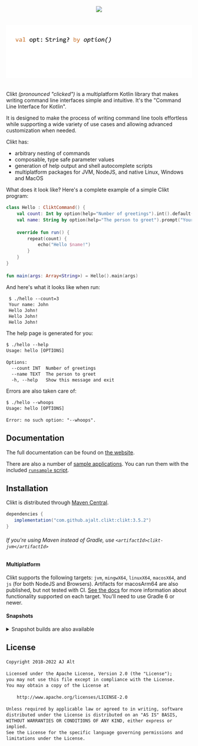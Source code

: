<h1 align="center">
    <img src="docs/img/wordmark.svg">
    <p><img src="docs/img/animation.png"></p>
</h1>

Clikt *(pronounced "clicked")* is a multiplatform Kotlin library that makes writing command line
interfaces simple and intuitive. It's the "Command Line Interface for Kotlin".

It is designed to make the process of writing command line tools effortless
while supporting a wide variety of use cases and allowing advanced
customization when needed.

Clikt has:

 * arbitrary nesting of commands
 * composable, type safe parameter values
 * generation of help output and shell autocomplete scripts
 * multiplatform packages for JVM, NodeJS, and native Linux, Windows and MacOS 

What does it look like? Here's a complete example of a simple Clikt program:

```kotlin
class Hello : CliktCommand() {
    val count: Int by option(help="Number of greetings").int().default(1)
    val name: String by option(help="The person to greet").prompt("Your name")

    override fun run() {
        repeat(count) {
            echo("Hello $name!")
        }
    }
}

fun main(args: Array<String>) = Hello().main(args)
```

And here's what it looks like when run:

```
 $ ./hello --count=3
 Your name: John
 Hello John!
 Hello John!
 Hello John!
```

The help page is generated for you:

```
$ ./hello --help
Usage: hello [OPTIONS]

Options:
  --count INT  Number of greetings
  --name TEXT  The person to greet
  -h, --help   Show this message and exit
```

Errors are also taken care of:

```
$ ./hello --whoops
Usage: hello [OPTIONS]

Error: no such option: "--whoops".
```

## Documentation

The full documentation can be found on [the website](https://ajalt.github.io/clikt).

There are also a number of [sample applications](samples/). You can run
them with the included [`runsample` script](runsample).

## Installation

Clikt is distributed through [Maven Central](https://search.maven.org/artifact/com.github.ajalt.clikt/clikt).

```groovy
dependencies {
   implementation("com.github.ajalt.clikt:clikt:3.5.2")
}
```


###### If you're using Maven instead of Gradle, use `<artifactId>clikt-jvm</artifactId>`

#### Multiplatform

Clikt supports the following targets: `jvm`, `mingwX64`, `linuxX64`, `macosX64`, and `js` (for both NodeJS and
Browsers). Artifacts for macosArm64 are also published, but not tested with CI.
[See the docs](https://ajalt.github.io/clikt/advanced/#multiplatform-support) for more information about functionality
supported on each target. You'll need to use Gradle 6 or newer.

#### Snapshots

<details>
<summary>Snapshot builds are also available</summary>
   
<a href="https://oss.sonatype.org/content/repositories/snapshots/com/github/ajalt/clikt/clikt/"><img src="https://img.shields.io/nexus/s/com.github.ajalt.clikt/clikt?color=blue&label=latest%20shapshot&server=https%3A%2F%2Foss.sonatype.org"/></a>
   
<p>
You'll need to add the Sonatype snapshots repository: 
      
```kotlin
repositories {
    maven {
        url = uri("https://oss.sonatype.org/content/repositories/snapshots/")
    }
}
```
</p>
</details>

## License

    Copyright 2018-2022 AJ Alt

    Licensed under the Apache License, Version 2.0 (the "License");
    you may not use this file except in compliance with the License.
    You may obtain a copy of the License at

        http://www.apache.org/licenses/LICENSE-2.0

    Unless required by applicable law or agreed to in writing, software
    distributed under the License is distributed on an "AS IS" BASIS,
    WITHOUT WARRANTIES OR CONDITIONS OF ANY KIND, either express or implied.
    See the License for the specific language governing permissions and
    limitations under the License.
